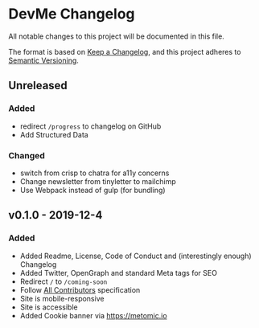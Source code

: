 # DevMe Changelog
All notable changes to this project will be documented in this file.

The format is based on [Keep a Changelog](https://keepachangelog.com/en/1.0.0/), and this project adheres to [Semantic Versioning](https://semver.org/spec/v2.0.0.html).

<!--
## [x.y.z] - yyyy-mm-dd
### Added
new features
### Changed
changes in existing functionality
### Deprecated
soon-to-be removed features
### Removed
now removed features
### Fixed
bug fixes
### Security
vulnerabilities
-->

## Unreleased
### Added
- redirect `/progress` to changelog on GitHub
- Add Structured Data
### Changed
- switch from crisp to chatra for a11y concerns
- Change newsletter from tinyletter to mailchimp
- Use Webpack instead of gulp (for bundling)

## v0.1.0 - 2019-12-4
### Added
- Added Readme, License, Code of Conduct and (interestingly enough) Changelog
- Added Twitter, OpenGraph and standard Meta tags for SEO
- Redirect `/` to `/coming-soon`
- Follow [All Contributors](https://allcontributors.org/) specification
- Site is mobile-responsive
- Site is accessible
- Added Cookie banner via <https://metomic.io>